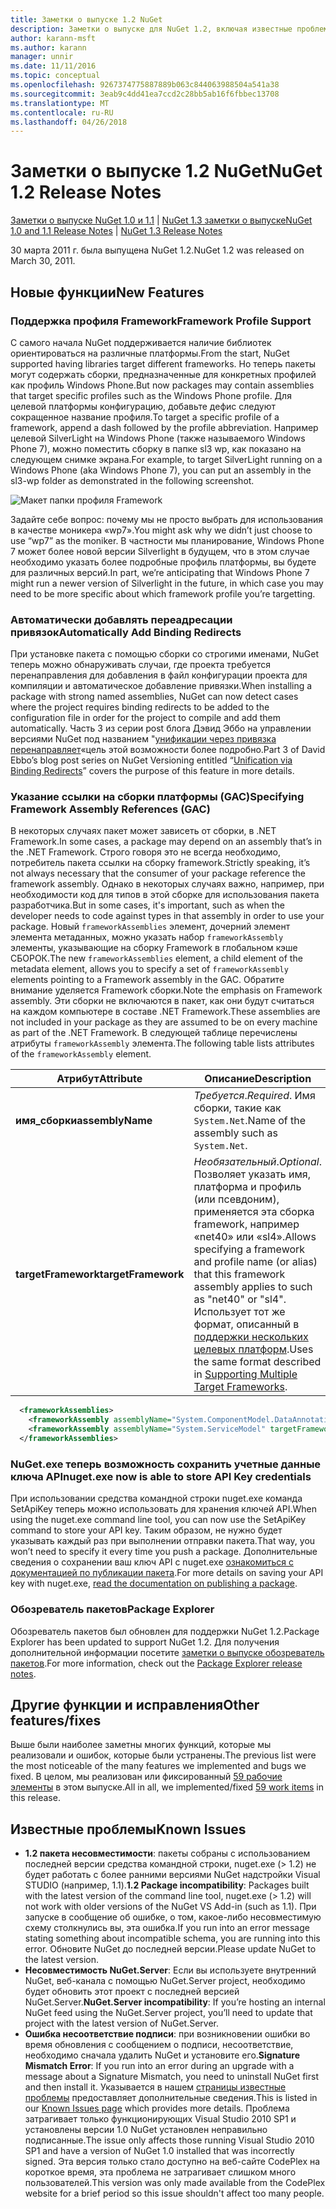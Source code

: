 ```yaml
---
title: Заметки о выпуске 1.2 NuGet
description: Заметки о выпуске для NuGet 1.2, включая известные проблемы, исправленные ошибки, добавленные функции и DCR.
author: karann-msft
ms.author: karann
manager: unnir
ms.date: 11/11/2016
ms.topic: conceptual
ms.openlocfilehash: 9267374775887889b063c844063988504a541a38
ms.sourcegitcommit: 3eab9c4dd41ea7ccd2c28bb5ab16f6fbbec13708
ms.translationtype: MT
ms.contentlocale: ru-RU
ms.lasthandoff: 04/26/2018
---
```

# <a name="nuget-12-release-notes"></a><span data-ttu-id="41537-103">Заметки о выпуске 1.2 NuGet</span><span class="sxs-lookup"><span data-stu-id="41537-103">NuGet 1.2 Release Notes</span></span>

<span data-ttu-id="41537-104">[Заметки о выпуске NuGet 1.0 и 1.1](../release-notes/nuget-1.1.md) | [NuGet 1.3 заметки о выпуске](../release-notes/nuget-1.3.md)</span><span class="sxs-lookup"><span data-stu-id="41537-104">[NuGet 1.0 and 1.1 Release Notes](../release-notes/nuget-1.1.md) | [NuGet 1.3 Release Notes](../release-notes/nuget-1.3.md)</span></span>

<span data-ttu-id="41537-105">30 марта 2011 г. была выпущена NuGet 1.2.</span><span class="sxs-lookup"><span data-stu-id="41537-105">NuGet 1.2 was released on March 30, 2011.</span></span>

## <a name="new-features"></a><span data-ttu-id="41537-106">Новые функции</span><span class="sxs-lookup"><span data-stu-id="41537-106">New Features</span></span>

### <a name="framework-profile-support"></a><span data-ttu-id="41537-107">Поддержка профиля Framework</span><span class="sxs-lookup"><span data-stu-id="41537-107">Framework Profile Support</span></span>

<span data-ttu-id="41537-108">С самого начала NuGet поддерживается наличие библиотек ориентироваться на различные платформы.</span><span class="sxs-lookup"><span data-stu-id="41537-108">From the start, NuGet supported having libraries target different frameworks.</span></span> <span data-ttu-id="41537-109">Но теперь пакеты могут содержать сборки, предназначенные для конкретных профилей как профиль Windows Phone.</span><span class="sxs-lookup"><span data-stu-id="41537-109">But now packages may contain assemblies that target specific profiles such as the Windows Phone profile.</span></span> <span data-ttu-id="41537-110">Для целевой платформы конфигурацию, добавьте дефис следуют сокращенное название профиля.</span><span class="sxs-lookup"><span data-stu-id="41537-110">To target a specific profile of a framework, append a dash followed by the profile abbreviation.</span></span> <span data-ttu-id="41537-111">Например целевой SilverLight на Windows Phone (также называемого Windows Phone 7), можно поместить сборку в папке sl3 wp, как показано на следующем снимке экрана.</span><span class="sxs-lookup"><span data-stu-id="41537-111">For example, to target SilverLight running on a Windows Phone (aka Windows Phone 7), you can put an assembly in the sl3-wp folder as demonstrated in the following screenshot.</span></span>

![Макет папки профиля Framework](./media/framework-profile-support.png)

<span data-ttu-id="41537-113">Задайте себе вопрос: почему мы не просто выбрать для использования в качестве моникера «wp7».</span><span class="sxs-lookup"><span data-stu-id="41537-113">You might ask why we didn’t just choose to use “wp7” as the moniker.</span></span> <span data-ttu-id="41537-114">В частности мы планирование, Windows Phone 7 может более новой версии Silverlight в будущем, что в этом случае необходимо указать более подробные профиль платформы, вы будете для различных версий.</span><span class="sxs-lookup"><span data-stu-id="41537-114">In part, we’re anticipating that Windows Phone 7 might run a newer version of Silverlight in the future, in which case you may need to be more specific about which framework profile you’re targetting.</span></span>

### <a name="automatically-add-binding-redirects"></a><span data-ttu-id="41537-115">Автоматически добавлять переадресации привязок</span><span class="sxs-lookup"><span data-stu-id="41537-115">Automatically Add Binding Redirects</span></span>

<span data-ttu-id="41537-116">При установке пакета с помощью сборки со строгими именами, NuGet теперь можно обнаруживать случаи, где проекта требуется перенаправления для добавления в файл конфигурации проекта для компиляции и автоматическое добавление привязки.</span><span class="sxs-lookup"><span data-stu-id="41537-116">When installing a package with strong named assemblies, NuGet can now detect cases where the project requires binding redirects to be added to the configuration file in order for the project to compile and add them automatically.</span></span> <span data-ttu-id="41537-117">Часть 3 из серии post блога Дэвид Эббо на управлении версиями NuGet под названием "[унификации через привязка перенаправляет](http://blog.davidebbo.com/2011/01/nuget-versioning-part-3-unification-via.html)«цель этой возможности более подробно.</span><span class="sxs-lookup"><span data-stu-id="41537-117">Part 3 of David Ebbo’s blog post series on NuGet Versioning entitled “[Unification via Binding Redirects](http://blog.davidebbo.com/2011/01/nuget-versioning-part-3-unification-via.html)” covers the purpose of this feature in more details.</span></span>

<a name="framework-assembly-refs"></a>

### <a name="specifying-framework-assembly-references-gac"></a><span data-ttu-id="41537-118">Указание ссылки на сборки платформы (GAC)</span><span class="sxs-lookup"><span data-stu-id="41537-118">Specifying Framework Assembly References (GAC)</span></span>

<span data-ttu-id="41537-119">В некоторых случаях пакет может зависеть от сборки, в .NET Framework.</span><span class="sxs-lookup"><span data-stu-id="41537-119">In some cases, a package may depend on an assembly that’s in the .NET Framework.</span></span> <span data-ttu-id="41537-120">Строго говоря это не всегда необходимо, потребитель пакета ссылки на сборку framework.</span><span class="sxs-lookup"><span data-stu-id="41537-120">Strictly speaking, it’s not always necessary that the consumer of your package reference the framework assembly.</span></span> <span data-ttu-id="41537-121">Однако в некоторых случаях важно, например, при необходимости код для типов в этой сборке для использования пакета разработчика.</span><span class="sxs-lookup"><span data-stu-id="41537-121">But in some cases, it's important, such as when the developer needs to code against types in that assembly in order to use your package.</span></span> <span data-ttu-id="41537-122">Новый `frameworkAssemblies` элемент, дочерний элемент элемента метаданных, можно указать набор `frameworkAssembly` элементы, указывающие на сборку Framework в глобальном кэше СБОРОК.</span><span class="sxs-lookup"><span data-stu-id="41537-122">The new `frameworkAssemblies` element, a child element of the metadata element, allows you to specify a set of `frameworkAssembly` elements pointing to a Framework assembly in the GAC.</span></span> <span data-ttu-id="41537-123">Обратите внимание уделяется Framework сборки.</span><span class="sxs-lookup"><span data-stu-id="41537-123">Note the emphasis on Framework assembly.</span></span>
<span data-ttu-id="41537-124">Эти сборки не включаются в пакет, как они будут считаться на каждом компьютере в составе .NET Framework.</span><span class="sxs-lookup"><span data-stu-id="41537-124">These assemblies are not included in your package as they are assumed to be on every machine  as part of the .NET Framework.</span></span> <span data-ttu-id="41537-125">В следующей таблице перечислены атрибуты `frameworkAssembly` элемента.</span><span class="sxs-lookup"><span data-stu-id="41537-125">The following table lists attributes of the `frameworkAssembly` element.</span></span>


|<span data-ttu-id="41537-126">Атрибут</span><span class="sxs-lookup"><span data-stu-id="41537-126">Attribute</span></span> |<span data-ttu-id="41537-127">Описание</span><span class="sxs-lookup"><span data-stu-id="41537-127">Description</span></span>|
|----------------|-----------|
|<span data-ttu-id="41537-128">**имя_сборки**</span><span class="sxs-lookup"><span data-stu-id="41537-128">**assemblyName**</span></span>|<span data-ttu-id="41537-129">*Требуется*.</span><span class="sxs-lookup"><span data-stu-id="41537-129">*Required*.</span></span> <span data-ttu-id="41537-130">Имя сборки, такие как `System.Net`.</span><span class="sxs-lookup"><span data-stu-id="41537-130">Name of the assembly such as `System.Net`.</span></span>|
|<span data-ttu-id="41537-131">**targetFramework**</span><span class="sxs-lookup"><span data-stu-id="41537-131">**targetFramework**</span></span>|<span data-ttu-id="41537-132">*Необязательный*.</span><span class="sxs-lookup"><span data-stu-id="41537-132">*Optional*.</span></span> <span data-ttu-id="41537-133">Позволяет указать имя, платформа и профиль (или псевдоним), применяется эта сборка framework, например «net40» или «sl4».</span><span class="sxs-lookup"><span data-stu-id="41537-133">Allows specifying a framework and profile name (or alias) that this framework assembly applies to such as "net40" or "sl4".</span></span> <span data-ttu-id="41537-134">Использует тот же формат, описанный в [поддержки нескольких целевых платформ](../create-packages/supporting-multiple-target-frameworks.md).</span><span class="sxs-lookup"><span data-stu-id="41537-134">Uses the same format described in [Supporting Multiple Target Frameworks](../create-packages/supporting-multiple-target-frameworks.md).</span></span>|

```xml
  <frameworkAssemblies>
    <frameworkAssembly assemblyName="System.ComponentModel.DataAnnotations" targetFramework="net40" />
    <frameworkAssembly assemblyName="System.ServiceModel" targetFramework="net40" />
  </frameworkAssemblies>
```

### <a name="nugetexe-now-is-able-to-store-api-key-credentials"></a><span data-ttu-id="41537-135">NuGet.exe теперь возможность сохранить учетные данные ключа API</span><span class="sxs-lookup"><span data-stu-id="41537-135">nuget.exe now is able to store API Key credentials</span></span>

<span data-ttu-id="41537-136">При использовании средства командной строки nuget.exe команда SetApiKey теперь можно использовать для хранения ключей API.</span><span class="sxs-lookup"><span data-stu-id="41537-136">When using the nuget.exe command line tool, you can now use the SetApiKey command to store your API key.</span></span> <span data-ttu-id="41537-137">Таким образом, не нужно будет указывать каждый раз при выполнении отправки пакета.</span><span class="sxs-lookup"><span data-stu-id="41537-137">That way, you won’t need to specify it every time you push a package.</span></span> <span data-ttu-id="41537-138">Дополнительные сведения о сохранении ваш ключ API с nuget.exe [ознакомиться с документацией по публикации пакета](../create-packages/publish-a-package.md).</span><span class="sxs-lookup"><span data-stu-id="41537-138">For more details on saving your API key with nuget.exe, [read the documentation on publishing a package](../create-packages/publish-a-package.md).</span></span>

### <a name="package-explorer"></a><span data-ttu-id="41537-139">Обозреватель пакетов</span><span class="sxs-lookup"><span data-stu-id="41537-139">Package Explorer</span></span>
<span data-ttu-id="41537-140">Обозреватель пакетов был обновлен для поддержки NuGet 1.2.</span><span class="sxs-lookup"><span data-stu-id="41537-140">Package Explorer has been updated to support NuGet 1.2.</span></span> <span data-ttu-id="41537-141">Для получения дополнительной информации посетите [заметки о выпуске обозреватель пакетов](http://nuget.codeplex.com/wikipage?title=New%20features%20in%20NuGet%20Package%20Explorer%201.0).</span><span class="sxs-lookup"><span data-stu-id="41537-141">For more information, check out the [Package Explorer release notes](http://nuget.codeplex.com/wikipage?title=New%20features%20in%20NuGet%20Package%20Explorer%201.0).</span></span>

## <a name="other-featuresfixes"></a><span data-ttu-id="41537-142">Другие функции и исправления</span><span class="sxs-lookup"><span data-stu-id="41537-142">Other features/fixes</span></span>

<span data-ttu-id="41537-143">Выше были наиболее заметны многих функций, которые мы реализовали и ошибок, которые были устранены.</span><span class="sxs-lookup"><span data-stu-id="41537-143">The previous list were the most noticeable of the many features we implemented and bugs we fixed.</span></span> <span data-ttu-id="41537-144">В целом, мы реализован или фиксированный [59 рабочие элементы](http://nuget.codeplex.com/workitem/list/advanced?keyword=&status=All&type=All&priority=All&release=NuGet%201.2&assignedTo=All&component=All&sortField=Votes&sortDirection=Descending&page=0) в этом выпуске.</span><span class="sxs-lookup"><span data-stu-id="41537-144">All in all, we implemented/fixed [59 work items](http://nuget.codeplex.com/workitem/list/advanced?keyword=&status=All&type=All&priority=All&release=NuGet%201.2&assignedTo=All&component=All&sortField=Votes&sortDirection=Descending&page=0) in this release.</span></span>

## <a name="known-issues"></a><span data-ttu-id="41537-145">Известные проблемы</span><span class="sxs-lookup"><span data-stu-id="41537-145">Known Issues</span></span>

* <span data-ttu-id="41537-146">**1.2 пакета несовместимости**: пакеты собраны с использованием последней версии средства командной строки, nuget.exe (> 1.2) не будет работать с более ранними версиями NuGet надстройки Visual STUDIO (например, 1.1).</span><span class="sxs-lookup"><span data-stu-id="41537-146">**1.2 Package incompatibility**: Packages built with the latest version of the command line tool, nuget.exe (> 1.2) will not work with older versions of the NuGet VS Add-in (such as 1.1).</span></span> <span data-ttu-id="41537-147">При запуске в сообщение об ошибке, о том, какое-либо несовместимую схему столкнулись вы, эта ошибка.</span><span class="sxs-lookup"><span data-stu-id="41537-147">If you run into an error message stating something about incompatible schema, you are running into this error.</span></span> <span data-ttu-id="41537-148">Обновите NuGet до последней версии.</span><span class="sxs-lookup"><span data-stu-id="41537-148">Please update NuGet to the latest version.</span></span>
* <span data-ttu-id="41537-149">**Несовместимость NuGet.Server**: Если вы используете внутренний NuGet, веб-канала с помощью NuGet.Server project, необходимо будет обновить этот проект с последней версией NuGet.Server.</span><span class="sxs-lookup"><span data-stu-id="41537-149">**NuGet.Server incompatibility**: If you’re hosting an internal NuGet feed using the NuGet.Server project, you’ll need to update that project with the latest version of NuGet.Server.</span></span>
* <span data-ttu-id="41537-150">**Ошибка несоответствие подписи**: при возникновении ошибки во время обновления с сообщением о подписи, несоответствие, необходимо сначала удалить NuGet и установите его.</span><span class="sxs-lookup"><span data-stu-id="41537-150">**Signature Mismatch Error**: If you run into an error during an upgrade with a message about a Signature Mismatch, you need to uninstall NuGet first and then install it.</span></span> <span data-ttu-id="41537-151">Указывается в нашем [страницы известные проблемы](../release-notes/known-issues.md) предоставляет дополнительные сведения.</span><span class="sxs-lookup"><span data-stu-id="41537-151">This is listed in our [Known Issues page](../release-notes/known-issues.md) which provides more details.</span></span> <span data-ttu-id="41537-152">Проблема затрагивает только функционирующих Visual Studio 2010 SP1 и установлены версии 1.0 NuGet установлен неправильно подписанные.</span><span class="sxs-lookup"><span data-stu-id="41537-152">The issue only affects those running Visual Studio 2010 SP1 and have a version of NuGet 1.0 installed that was incorrectly signed.</span></span> <span data-ttu-id="41537-153">Эта версия только стало доступно на веб-сайте CodePlex на короткое время, эта проблема не затрагивает слишком много пользователей.</span><span class="sxs-lookup"><span data-stu-id="41537-153">This version was only made available from the CodePlex website for a brief period so this issue shouldn't affect too many people.</span></span>